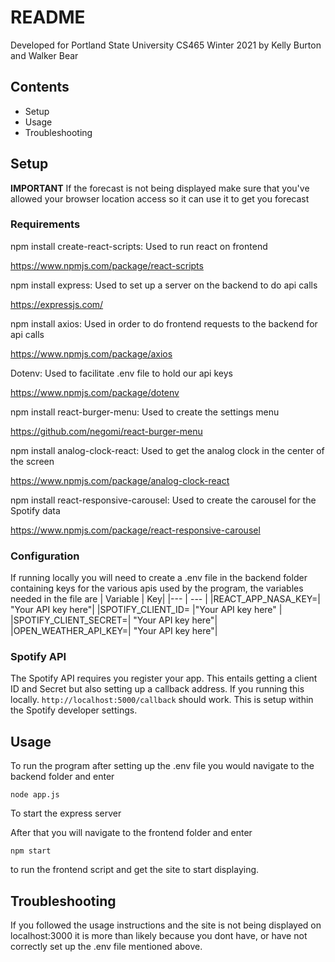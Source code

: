 # README

Developed for Portland State University CS465 Winter 2021 by Kelly Burton and Walker Bear

## Contents
 * Setup
 * Usage
 * Troubleshooting

 ## Setup 
 **IMPORTANT**
 If the forecast is not being displayed make sure that you've allowed your browser location access so it can use it to get you forecast
### Requirements 

npm install create-react-scripts: Used to run react on frontend

https://www.npmjs.com/package/react-scripts

npm install express: Used to set up a server on the backend to do api calls

https://expressjs.com/

npm install axios: Used in order to do frontend requests to the backend for api calls

https://www.npmjs.com/package/axios

Dotenv: Used to facilitate .env file to hold our api keys

https://www.npmjs.com/package/dotenv

npm install react-burger-menu: Used to create the settings menu

https://github.com/negomi/react-burger-menu

npm install analog-clock-react: Used to get the analog clock in the center of the screen

https://www.npmjs.com/package/analog-clock-react

npm install react-responsive-carousel: Used to create the carousel for the Spotify data

https://www.npmjs.com/package/react-responsive-carousel


### Configuration 

If running locally you will need to create a .env file in the backend folder containing keys for the various apis used by the program, the variables needed in the file are 
| Variable | Key|
|--- | --- |
|REACT_APP_NASA_KEY=| "Your API key here"|
|SPOTIFY_CLIENT_ID= |"Your API key here" |
|SPOTIFY_CLIENT_SECRET=| "Your API key here"|
|OPEN_WEATHER_API_KEY=| "Your API key here"|

### Spotify API
The Spotify API requires you register your app. This entails getting a client ID and Secret but also setting up a callback address.
If you running this locally. `http://localhost:5000/callback` should work. This is setup within the Spotify developer settings.


## Usage

To run the program after setting up the .env file you would navigate to the backend folder and enter 
```
node app.js
```
To start the express server

After that you will navigate to the frontend folder and enter
```
npm start
```
to run the frontend script and get the site to start displaying.


## Troubleshooting

If you followed the usage instructions and the site is not being displayed on localhost:3000 it is more than likely because you dont have, or have not correctly set up the .env file mentioned above.
